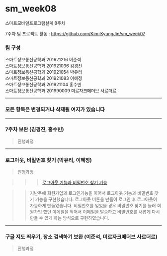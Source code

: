 # sm_week08
스마트모바일프로그램설계 8주차

7주차 팀 프로젝트 활동 : https://github.com/Kim-KyungJin/sm_week07

### 팀 구성   
스마트정보통신공학과 201621216 이준석   
스마트정보통신공학과 201921036 김경진   
스마트정보통신공학과 201921054 박유리   
스마트정보통신공학과 201921083 이혜정   
스마트정보통신공학과 201921104 홍수빈    
스마트정보통신공학과 201990009 미르자크메더브 사르더르    

   ***   
### 모든 항목은 변경되거나 삭제될 여지가 있습니다   
   ***   
   
### 7주차 보완 (김경진, 홍수빈)   
>진행과정   
>>   

   ***   
   
### 로그아웃, 비밀번호 찾기 (박유리, 이혜정)   
>진행과정   
>>

>> >[로그아웃 기능과 비밀번호 찾기 기능](https://user-images.githubusercontent.com/79883558/115999039-27ffac00-a625-11eb-9337-bf3f47bf1bfd.mp4)


>> 지난주에 회원가입과 로그인기능을 이어서 로그아웃 기능과 비밀번호 찾기 기능을 구현했습니다.
>>로그아웃 버튼을 만들어 로그인 후 로그아웃이 가능하게 만들었습니다.
>>비밀번호를 잊었을 경우 비밀번호 찾기를 눌러 회원가입 했던 이메일을 적어서 이메일을 발송하고 
>>비밀번호를 새롭게 다시 만들 수 있게 하는 방식으로 구현하였습니다.

***   
   
### 구글 지도 띄우기, 장소 검색하기 보완 (이준석, 미르자크메더브 사르더르)   
>진행과정   
>>
